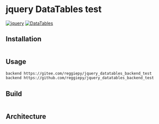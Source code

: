 # jquery DataTables test

[![jquery](https://img.shields.io/badge/jquery-3.5.1-success.svg?style=flat)]()
[![DataTables](https://img.shields.io/badge/DataTables-1.13.4-success.svg?style=flat)]()

## Installation

```bash

```

## Usage

```bash
backend https://gitee.com/reggiepy/jquery_datatables_backend_test
backend https://github.com/reggiepy/jquery_datatables_backend_test
```

## Build

```bash

```

## Architecture

